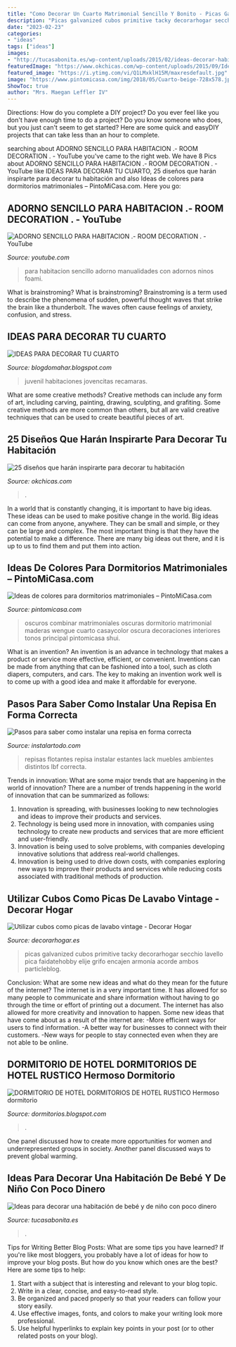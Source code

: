 ```yaml
---
title: "Como Decorar Un Cuarto Matrimonial Sencillo Y Bonito - Picas Galvanized Cubos Primitive Tacky Decorarhogar Secchio Lavello Pica Faidatehobby Elije Grifo Encajen Armonía Acorde Ambos Particleblog"
description: "Picas galvanized cubos primitive tacky decorarhogar secchio lavello pica faidatehobby elije grifo encajen armonía acorde ambos particleblog"
date: "2023-02-23"
categories:
- "ideas"
tags: ["ideas"]
images:
- "http://tucasabonita.es/wp-content/uploads/2015/02/ideas-decorar-habitacion-bebe-niños-bonito-barato-2.jpeg"
featuredImage: "https://www.okchicas.com/wp-content/uploads/2015/09/Ideas-decorar-dormitorio-7.jpg"
featured_image: "https://i.ytimg.com/vi/Q1LMxklH15M/maxresdefault.jpg"
image: "https://www.pintomicasa.com/img/2018/05/Cuarto-beige-728x578.jpg"
ShowToc: true
author: "Mrs. Maegan Leffler IV"
---
```



Directions: How do you complete a DIY project?
Do you ever feel like you don't have enough time to do a project? Do you know someone who does, but you just can't seem to get started? Here are some quick and easyDIY projects that can take less than an hour to complete.

	

		
searching about ADORNO SENCILLO PARA HABITACION .- ROOM DECORATION . - YouTube you've came to the right web. We have 8 Pics about ADORNO SENCILLO PARA HABITACION .- ROOM DECORATION . - YouTube like IDEAS PARA DECORAR TU CUARTO, 25 diseños que harán inspirarte para decorar tu habitación and also Ideas de colores para dormitorios matrimoniales – PintoMiCasa.com. Here you go:
		
    
## ADORNO SENCILLO PARA HABITACION .- ROOM DECORATION . - YouTube

<img loading=lazy src="https://i.ytimg.com/vi/Q1LMxklH15M/maxresdefault.jpg" onerror="this.onerror=null;this.src='https://tse2.mm.bing.net/th?id=OIP.V-aYvezn8PCJbP_TiUls_gHaEK&amp;pid=15.1';" alt="ADORNO SENCILLO PARA HABITACION .- ROOM DECORATION . - YouTube">

_Source: youtube.com_

>para habitacion sencillo adorno manualidades con adornos ninos foami. 

	

What is brainstroming?
What is brainstroming? Brainstroming is a term used to describe the phenomena of sudden, powerful thought waves that strike the brain like a thunderbolt. The waves often cause feelings of anxiety, confusion, and stress.

    
## IDEAS PARA DECORAR TU CUARTO

<img loading=lazy src="http://3.bp.blogspot.com/-K_uq0nKmWIE/Ux-WYAD_LhI/AAAAAAAADAU/fpk30PYXS0s/s1600/ideas-para-tu-cuarto-jovencitas.jpg" onerror="this.onerror=null;this.src='https://tse4.mm.bing.net/th?id=OIP.1WWlY8up1tdi3wr5gbz7mAHaGH&amp;pid=15.1';" alt="IDEAS PARA DECORAR TU CUARTO">

_Source: blogdomahar.blogspot.com_

>juvenil habitaciones jovencitas recamaras. 

	

What are some creative methods?
Creative methods can include any form of art, including carving, painting, drawing, sculpting, and grafiting. Some creative methods are more common than others, but all are valid creative techniques that can be used to create beautiful pieces of art.

    
## 25 Diseños Que Harán Inspirarte Para Decorar Tu Habitación

<img loading=lazy src="https://www.okchicas.com/wp-content/uploads/2015/09/Ideas-decorar-dormitorio-7.jpg" onerror="this.onerror=null;this.src='https://tse4.mm.bing.net/th?id=OIP.y1uPYtaqcY3Sp0cFhsXwIQHaF7&amp;pid=15.1';" alt="25 diseños que harán inspirarte para decorar tu habitación">

_Source: okchicas.com_

>. 

	

In a world that is constantly changing, it is important to have big ideas. These ideas can be used to make positive change in the world. Big ideas can come from anyone, anywhere. They can be small and simple, or they can be large and complex. The most important thing is that they have the potential to make a difference. There are many big ideas out there, and it is up to us to find them and put them into action.

    
## Ideas De Colores Para Dormitorios Matrimoniales – PintoMiCasa.com

<img loading=lazy src="https://www.pintomicasa.com/img/2018/05/Cuarto-beige-728x578.jpg" onerror="this.onerror=null;this.src='https://tse3.mm.bing.net/th?id=OIP.ZmW7hdHJe3-Nit0nii1FzwHaF4&amp;pid=15.1';" alt="Ideas de colores para dormitorios matrimoniales – PintoMiCasa.com">

_Source: pintomicasa.com_

>oscuros combinar matrimoniales oscuras dormitorio matrimonial maderas wengue cuarto casaycolor oscura decoraciones interiores tonos principal pintomicasa shui. 

	

What is an invention?
An invention is an advance in technology that makes a product or service more effective, efficient, or convenient. Inventions can be made from anything that can be fashioned into a tool, such as cloth diapers, computers, and cars. The key to making an invention work well is to come up with a good idea and make it affordable for everyone.

    
## Pasos Para Saber Como Instalar Una Repisa En Forma Correcta

<img loading=lazy src="https://instalartodo.com/wp-content/uploads/2015/09/repisas-para-distintos-ambientes-del-hogar-01.jpg" onerror="this.onerror=null;this.src='https://tse1.mm.bing.net/th?id=OIP.W1PCi9Z1tJLIXKllBv5E3QHaHa&amp;pid=15.1';" alt="Pasos para saber como instalar una repisa en forma correcta">

_Source: instalartodo.com_

>repisas flotantes repisa instalar estantes lack muebles ambientes distintos lbf correcta. 

	

Trends in innovation: What are some major trends that are happening in the world of innovation?
There are a number of trends happening in the world of innovation that can be summarized as follows: 
1. Innovation is spreading, with businesses looking to new technologies and ideas to improve their products and services. 
2. Technology is being used more in innovation, with companies using technology to create new products and services that are more efficient and user-friendly. 
3. Innovation is being used to solve problems, with companies developing innovative solutions that address real-world challenges. 
4. Innovation is being used to drive down costs, with companies exploring new ways to improve their products and services while reducing costs associated with traditional methods of production.

    
## Utilizar Cubos Como Picas De Lavabo Vintage - Decorar Hogar

<img loading=lazy src="https://www.decorarhogar.es/wp-content/uploads/2013/05/picas-de-lavabo-vintage-02.jpg" onerror="this.onerror=null;this.src='https://tse1.mm.bing.net/th?id=OIP.5loU48ABLW7dESvU9geXAwHaJ4&amp;pid=15.1';" alt="Utilizar cubos como picas de lavabo vintage - Decorar Hogar">

_Source: decorarhogar.es_

>picas galvanized cubos primitive tacky decorarhogar secchio lavello pica faidatehobby elije grifo encajen armonía acorde ambos particleblog. 

	

Conclusion: What are some new ideas and what do they mean for the future of the internet?
The internet is in a very important time. It has allowed for so many people to communicate and share information without having to go through the time or effort of printing out a document. The internet has also allowed for more creativity and innovation to happen. Some new ideas that have come about as a result of the internet are: 
-More efficient ways for users to find information.
-A better way for businesses to connect with their customers. 
-New ways for people to stay connected even when they are not able to be online.

    
## DORMITORIO DE HOTEL DORMITORIOS DE HOTEL RUSTICO Hermoso Dormitorio

<img loading=lazy src="https://4.bp.blogspot.com/_KZYjBtEY_rU/SnXIre1fBFI/AAAAAAAABjs/BNzOgmpjj0w/s640/dormitorio-rustico-madera-matrimonial1.jpg" onerror="this.onerror=null;this.src='https://tse1.mm.bing.net/th?id=OIP.icmqwx_rkjlvr9Dm-bRL8AHaEm&amp;pid=15.1';" alt="DORMITORIO DE HOTEL DORMITORIOS DE HOTEL RUSTICO Hermoso dormitorio">

_Source: dormitorios.blogspot.com_

>. 

	

One panel discussed how to create more opportunities for women and underrepresented groups in society. Another panel discussed ways to prevent global warming.

    
## Ideas Para Decorar Una Habitación De Bebé Y De Niño Con Poco Dinero

<img loading=lazy src="http://tucasabonita.es/wp-content/uploads/2015/02/ideas-decorar-habitacion-bebe-niños-bonito-barato-2.jpeg" onerror="this.onerror=null;this.src='https://tse2.mm.bing.net/th?id=OIP.Axg9Tt9FLK5jQ88fhcnpDQHaFu&amp;pid=15.1';" alt="Ideas para decorar una habitación de bebé y de niño con poco dinero">

_Source: tucasabonita.es_

>. 

	

Tips for Writing Better Blog Posts: What are some tips you have learned?
If you're like most bloggers, you probably have a lot of ideas for how to improve your blog posts. But how do you know which ones are the best? Here are some tips to help:
1. Start with a subject that is interesting and relevant to your blog topic.
2. Write in a clear, concise, and easy-to-read style.
3. Be organized and paced properly so that your readers can follow your story easily.
4. Use effective images, fonts, and colors to make your writing look more professional.
5. Use helpful hyperlinks to explain key points in your post (or to other related posts on your blog).


